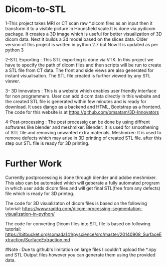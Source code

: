 # Dicom-to-STL
1-This project takes MRI or CT scan raw *.dicom files as an input then it transform it to a visible picture in Hounsfield scale.It is done via pydicom package. It creates a 3D image which is useful for better visualization of 3D dicom data. Next it builds a 3d model based on the slices data. Older version of this project is written in python 2.7 but Now It is updated as per python 3 

2-STL Exporting : This STL exporting is done via VTK. In this project we have to specify the path of dicom files and then scripts will be run to create a STL file from CT data. The front and side views are also generated for instant visualisation. The STL file created is further viewed by any STL viewer.

3- 3D Innovators : This is a website which enables user friendly interface for non programmers.  User can add dicom data directly in this website and the created STL file is generated within few minutes and is ready for download. It uses django as a backend and HTML, Bootstrap as a frontend. The code for this website is at      https://github.com/omsatam/3D-Innovators

4-Post-processing : The post processig can be done by using diffrent softwares like blender and meshmixer. 
Blender: It is used for smoothening of STL file and removing unwanted extra materials.
Meshmixer: It is used to remove defects which may arise in 3D printing of created STL file. after this step our STL file is ready for 3D printing.

# Further Work
Currently postprocessing is done through blender and adobe meshmixer. This also can be automated which will geberate a fully automated program in which user adds dicom files and will get final STL(free from any defects) file which is ready for 3D printng.

The code for 3D visualizaton of dicom files is based on the following tutorial:
 https://www.raddq.com/dicom-processing-segmentation-visualization-in-python/

The code for converting Dicom files into STL file is based on following tutorial:
https://bitbucket.org/somada141/pyscience/src/master/20140908_SurfaceExtraction/SurfaceExtraction.md

#Note :
Due to github's limitation on large files I couldn't upload the *.npy and STL Output files however you can generate them using the provided data.
